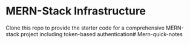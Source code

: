 # MERN-Stack Infrastructure

Clone this repo to provide the starter code for a comprehensive MERN-stack project including token-based authentication# Mern-quick-notes
